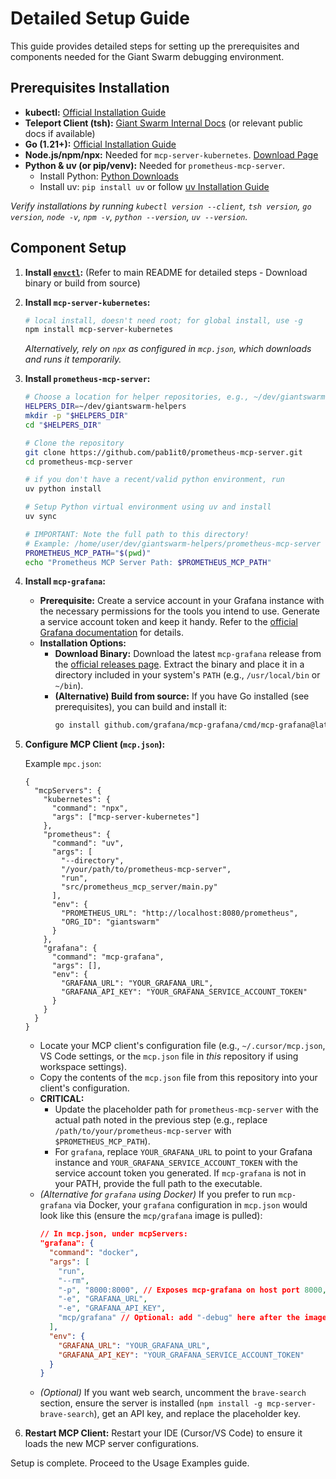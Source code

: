 # Detailed Setup Guide

This guide provides detailed steps for setting up the prerequisites and components needed for the Giant Swarm
debugging environment.

## Prerequisites Installation

- **kubectl:** [Official Installation Guide](https://kubernetes.io/docs/tasks/tools/install-kubectl/)
- **Teleport Client (tsh):**
  [Giant Swarm Internal Docs](https://intranet.giantswarm.io/docs/support-and-ops/teleport/#installing-teleport)
  (or relevant public docs if available)
- **Go (1.21+):** [Official Installation Guide](https://go.dev/doc/install)
- **Node.js/npm/npx:** Needed for `mcp-server-kubernetes`. [Download Page](https://nodejs.org/)
- **Python & uv (or pip/venv):** Needed for `prometheus-mcp-server`.
  - Install Python: [Python Downloads](https://www.python.org/downloads/)
  - Install uv: `pip install uv` or follow
    [uv Installation Guide](https://github.com/astral-sh/uv#installation)

_Verify installations by running `kubectl version --client`, `tsh version`, `go version`, `node -v`, `npm -v`,
`python --version`, `uv --version`._

## Component Setup

1.  **Install [`envctl`](https://github.com/giantswarm/envctl):** (Refer to main README for detailed steps - Download binary or build from source)
2.  **Install `mcp-server-kubernetes`:**
    ```bash
    # local install, doesn't need root; for global install, use -g
    npm install mcp-server-kubernetes
    ```
    _Alternatively, rely on `npx` as configured in `mcp.json`, which downloads and runs it temporarily._
3.  **Install `prometheus-mcp-server`:**

    ```bash
    # Choose a location for helper repositories, e.g., ~/dev/giantswarm-helpers
    HELPERS_DIR=~/dev/giantswarm-helpers
    mkdir -p "$HELPERS_DIR"
    cd "$HELPERS_DIR"

    # Clone the repository
    git clone https://github.com/pab1it0/prometheus-mcp-server.git
    cd prometheus-mcp-server

    # if you don't have a recent/valid python environment, run
    uv python install

    # Setup Python virtual environment using uv and install
    uv sync

    # IMPORTANT: Note the full path to this directory!
    # Example: /home/user/dev/giantswarm-helpers/prometheus-mcp-server
    PROMETHEUS_MCP_PATH="$(pwd)"
    echo "Prometheus MCP Server Path: $PROMETHEUS_MCP_PATH"
    ```

4.  **Install `mcp-grafana`:**
    *   **Prerequisite:** Create a service account in your Grafana instance with the necessary permissions for the tools you intend to use. Generate a service account token and keep it handy. Refer to the [official Grafana documentation](https://grafana.com/docs/grafana/latest/administration/service-accounts/) for details.
    *   **Installation Options:**
        *   **Download Binary:** Download the latest `mcp-grafana` release from the [official releases page](https://github.com/grafana/mcp-grafana/releases). Extract the binary and place it in a directory included in your system's `PATH` (e.g., `/usr/local/bin` or `~/bin`).
        *   **(Alternative) Build from source:** If you have Go installed (see prerequisites), you can build and install it:
            ```bash
            go install github.com/grafana/mcp-grafana/cmd/mcp-grafana@latest
            ```

5.  **Configure MCP Client (`mcp.json`):**

    Example `mpc.json`:

    ```
    {
      "mcpServers": {
        "kubernetes": {
          "command": "npx",
          "args": ["mcp-server-kubernetes"]
        },
        "prometheus": {
          "command": "uv",
          "args": [
            "--directory",
            "/your/path/to/prometheus-mcp-server",
            "run",
            "src/prometheus_mcp_server/main.py"
          ],
          "env": {
            "PROMETHEUS_URL": "http://localhost:8080/prometheus",
            "ORG_ID": "giantswarm"
          }
        },
        "grafana": {
          "command": "mcp-grafana",
          "args": [],
          "env": {
            "GRAFANA_URL": "YOUR_GRAFANA_URL",
            "GRAFANA_API_KEY": "YOUR_GRAFANA_SERVICE_ACCOUNT_TOKEN"
          }
        }
      }
    }
    ```

    *   Locate your MCP client's configuration file (e.g., `~/.cursor/mcp.json`, VS Code settings, or the `mcp.json` file in *this* repository if using workspace settings).
    *   Copy the contents of the `mcp.json` file from this repository into your client's configuration.
    *   **CRITICAL:**
        *   Update the placeholder path for `prometheus-mcp-server` with the actual path noted in the previous step (e.g., replace `/path/to/your/prometheus-mcp-server` with `$PROMETHEUS_MCP_PATH`).
        *   For `grafana`, replace `YOUR_GRAFANA_URL` to point to your Grafana instance and `YOUR_GRAFANA_SERVICE_ACCOUNT_TOKEN` with the service account token you generated. If `mcp-grafana` is not in your PATH, provide the full path to the executable.
    *   *(Alternative for `grafana` using Docker)* If you prefer to run `mcp-grafana` via Docker, your `grafana` configuration in `mcp.json` would look like this (ensure the `mcp/grafana` image is pulled):
        ```json
        // In mcp.json, under mcpServers:
        "grafana": {
          "command": "docker",
          "args": [
            "run",
            "--rm",
            "-p", "8000:8000", // Exposes mcp-grafana on host port 8000, internal is 8000. Adjust host port if needed.
            "-e", "GRAFANA_URL",
            "-e", "GRAFANA_API_KEY",
            "mcp/grafana" // Optional: add "-debug" here after the image name
          ],
          "env": {
            "GRAFANA_URL": "YOUR_GRAFANA_URL",
            "GRAFANA_API_KEY": "YOUR_GRAFANA_SERVICE_ACCOUNT_TOKEN"
          }
        }
        ```
    *   *(Optional)* If you want web search, uncomment the `brave-search` section, ensure the server is installed (`npm install -g mcp-server-brave-search`), get an API key, and replace the placeholder key.

6.  **Restart MCP Client:** Restart your IDE (Cursor/VS Code) to ensure it loads the new MCP server
    configurations.

Setup is complete. Proceed to the Usage Examples guide.
